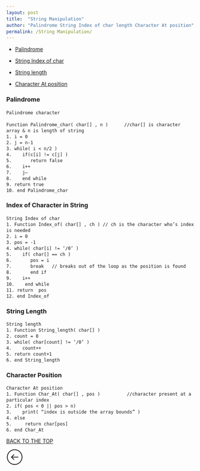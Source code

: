 ```yaml
---
layout: post
title:  "String Manipulation"
author: "Palindrome String Index of char length Character At position"
permalink: /String Manipulation/
---
```


* [Palindrome](#palindrome)


* [String Index of char](#index-of-character-in-string)


* [String length](#string-length)


* [Character At position](#character-position)


### Palindrome 

```
Palindrome character

Function Palindrome_char( char[] , n )      //char[] is character array & n is length of string
1. i = 0 
2. j = n-1
3. while( i < n/2 )
4.    if(c[i] != c[j] )
5.       return false
6.    i++
7.    j—
8.    end while
9. return true
10. end Palindrome_char

```

### Index of Character in String

```
String Index of char
1. Function Index_of( char[] , ch ) // ch is the character who’s index is needed
2. i = 0
3. pos = -1
4. while( char[i] != ‘/0’ )
5.    if( char[] == ch )
6.       pos = i
7.       break   // breaks out of the loop as the position is found
8.       end if 
9.    i++
10.    end while 
11. return  pos
12. end Index_of

```

### String Length

```
String length
1. Function String_length( char[] )
2. count = 0
3. while( char[count] != ‘/0’ )
4.    count++
5. return count+1
6. end String_length  

```

### Character Position

```
Character At position
1. Function Char_At( char[] , pos )          //character present at a particular index
2. if( pos < 0 || pos > n)
3.    print( “index is outside the array bounds” )
4. else
5.     return char[pos]
6. end Char_At 

```

[BACK TO THE TOP](#top)                                           

 [![](/img/back.png)](/search)
